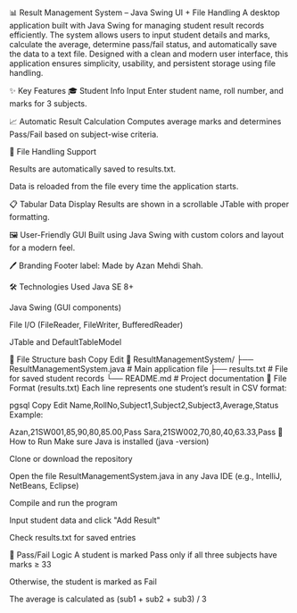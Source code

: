 📊 Result Management System – Java Swing UI + File Handling
A desktop application built with Java Swing for managing student result records efficiently. The system allows users to input student details and marks, calculate the average, determine pass/fail status, and automatically save the data to a text file. Designed with a clean and modern user interface, this application ensures simplicity, usability, and persistent storage using file handling.

✨ Key Features
🎓 Student Info Input
Enter student name, roll number, and marks for 3 subjects.

📈 Automatic Result Calculation
Computes average marks and determines Pass/Fail based on subject-wise criteria.

💾 File Handling Support

Results are automatically saved to results.txt.

Data is reloaded from the file every time the application starts.

📋 Tabular Data Display
Results are shown in a scrollable JTable with proper formatting.

🖼️ User-Friendly GUI
Built using Java Swing with custom colors and layout for a modern feel.

🖊️ Branding
Footer label: Made by Azan Mehdi Shah.

🛠️ Technologies Used
Java SE 8+

Java Swing (GUI components)

File I/O (FileReader, FileWriter, BufferedReader)

JTable and DefaultTableModel

📂 File Structure
bash
Copy
Edit
📁 ResultManagementSystem/
├── ResultManagementSystem.java    # Main application file
├── results.txt                    # File for saved student records
└── README.md                      # Project documentation
📁 File Format (results.txt)
Each line represents one student’s result in CSV format:

pgsql
Copy
Edit
Name,RollNo,Subject1,Subject2,Subject3,Average,Status
Example:


Azan,21SW001,85,90,80,85.00,Pass
Sara,21SW002,70,80,40,63.33,Pass
🚀 How to Run
Make sure Java is installed (java -version)

Clone or download the repository

Open the file ResultManagementSystem.java in any Java IDE (e.g., IntelliJ, NetBeans, Eclipse)

Compile and run the program

Input student data and click "Add Result"

Check results.txt for saved entries

🧠 Pass/Fail Logic
A student is marked Pass only if all three subjects have marks ≥ 33

Otherwise, the student is marked as Fail

The average is calculated as (sub1 + sub2 + sub3) / 3

